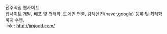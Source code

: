 진주떡집 웹사이트<br>
웹사이트 개발, 배포 및 최적화, 도메인 연결, 검색엔진(naver,google) 등록 및 최적화까지 수행.<br>
link : http://jinjood.com/